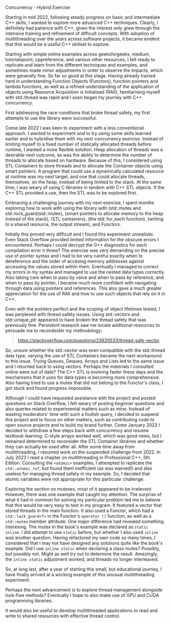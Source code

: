 Concurrency - Hybrid Exercise

Starting in mid 2022, following steady progress on basic and intermediate C++ skills, I wanted to explore more advanced C++ techniques.
Clearly, I definitely had patience with C++, given the interest only grew through the intensive training and refinement of difficult concepts.
With adoption of multithreading over the years across software projects, it became evident that this would be a useful C++ skillset to explore.

Starting with simple online examples across geeksforgeeks, medium, tutorialspoint, cppreference, and various other resources, I felt ready to replicate and learn from the different techniques and examples, and sometimes made minor adjustments in order to observe the impacts, which were generally fine.
So far so good at this stage.
Having already trained hard in understanding Function Objects (Functors), function pointers and lambda functions, as well as a refined understanding of the application of objects using Resource Acquisition is Initialised (RAII), familiarising myself with std::thread was rapid and I soon began my journey with C++ concurrency.

First addressing the race conditions that broke thread safety, my first attempts to use the <mutex> library were successful.

Come late 2022 I was keen to experiment with a less conventional approach.
I wanted to experiment and to try using some skills learned earlier and to hybridise them with my next concurrency exercise.
Instead of limiting myself to a fixed number of statically allocated threads before runtime, I wanted a more flexible solution.
Heap allocation of threads was a desirable next outcome, as was the ability to determine the number of threads to allocate based on hardware.
Because of this, I considered using STL Containers to store threads and to allocate the Container objects using smart pointers.
A program that could use a dynamically calculated resource at runtime was my next target, and one that could allocate threads, themselves, on the heap, instead of being limited to the stack.
At the same time, I was weary of using C libraries in tandem with C++ STL objects.
If the C++ STL provided a use, then the STL was to be explored first.

Embracing a challenging journey with my next exercise, I spent months exploring how to work with using the <thread> library with <mutex> (std::mutex and std::lock_guard<T>(std::mutex), <memory> (smart pointers to allocate memory to the heap instead of the stack), <vector> (STL containers), <algorithm> (the std::for_each function), <iostream> (writing to a shared resource, the output stream), and Functors.

Initially this proved very difficult and I found this experiment unrealistic.
Even Stack Overflow provided limited information for the obscure errors I encountered.
Perhaps I could decrypt the G++ diagnostics for each compilation error it threw?
The exercise was very demanding on the precise use of pointer syntax and I had to be very careful exactly when to dereference and the order of accesing memory addresses against accessing the values stored within them.
Eventually I managed to correct my errors in my syntax and managed to use the nested data types correctly.
Also taking care when to pass by value and when to pass by reference, and when to pass by pointer, I became much more confident with navigating through data using pointers and references.
This also gave a much greater appreciation for the use of RAII and how to use such objects that rely on it in C++.

Even with the pointers perfect and the scoping of object lifetimes tested, I was perplexed with thread safety issues.
Using std::vectors and std::unique_ptr appeared to have broken the thread safety that was previously fine.
Persistent research saw me locate additional resources to persuade me to recondsider my methodology:
> https://stackoverflow.com/questions/23620533/thread-safe-vector

So, unsure whether the std::vector was even compatible with the std::thread data type, varying the use of STL Containers became the next workaround to this issue. Trying Queues, Deques, Arrays and Lists led to the same issue and I returned back to using vectors.
Perhaps the materials I consulted online were out of date?
The C++ STL is evolving faster these days and the mechanisms that it uses for data types is becoming more comprehensive.
Also having tried to use a mutex that did not belong to the Functor's class, I got stuck and found progress impossible.

Although I could have requested assistance with the project and posted questions on Stack Overflow, I felt weary of posting beginner questions and also queries related to experimental matters such as mine.
Instead of wasting moderators' time with such a foolish query, I decided to suspend this project and to focus on other matters, such as contributing code to open source projects and to build my brand further.
Come January 2023 I decided to withdraw a few steps back with concurrency and resume textbook learning.
C-style arrays worked well, which was good news, but I remained determined to reconsider the STL Container libraries and whether they can actually be used after all.
After some time away from multithreading, I resumed work on the suspended challenge from 2022.
In July 2023 I read a chapter on multithreading in Professional C++, 5th Edition.
Consulting the `<atomic>` examples, I attempted to replicate the `std::atomic_ref`, but found them inefficient (as was warned!) and also useless for managing thread safety in my example.
So, I decided that atomic variables were not appropriate for this particular challenge.

Exploring the section on mutexes, most of it appeared to be irrelevant.
However, there was one example that caught my attention.
The surprise of what it had in common for solving my particular problem led me to believe that this would be very easy to test in my program.
It featured a vector that stored threads in the main function.
It also used a Functor, which had a `std::lock_guard<T>` in the Functor's `operator ()` function, as well as a `std::mutex` member attribute.
One major difference had revealed something interesing.
The mutex in the book's example was declared as `static inline`.
I did attempt to use `static` before, but whether I also used `inline` was another question.
Having refactored my own code so many times, I considered that I may not have designed any solutions quite like the book's example.
Did I use `inline static` when declaring a class mutex?
Possibly, but possibly not.
Might as well try out to determine the result.
Amazingly, the `inline static` adjustment worked, and threads no longer interleaved.

So, at long last, after a year of starting this small, but educational journey, I have finally arrived at a working example of this unusual multithreading experiment.

Perhaps the next advancement is to explore thread management alongside lock-free methods?
Eventually I hope to also make use of GPU and CUDA programming libraries.

It would also be useful to develop multithreaded applications to read and write to shared resources with effective thread control.
